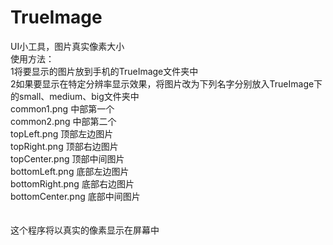 # TrueImage<BR>
UI小工具，图片真实像素大小<BR>
使用方法：<BR>
1将要显示的图片放到手机的TrueImage文件夹中<BR>
2如果要显示在特定分辨率显示效果，将图片改为下列名字分别放入TrueImage下的small、medium、big文件夹中<BR>
  common1.png 中部第一个<BR>
  common2.png 中部第二个<BR>
  topLeft.png 顶部左边图片<BR>
  topRight.png  顶部右边图片<BR>
  topCenter.png 顶部中间图片<BR>
  bottomLeft.png  底部左边图片<BR>
  bottomRight.png 底部右边图片<BR>
  bottomCenter.png  底部中间图片<BR>
  <BR><BR>
 这个程序将以真实的像素显示在屏幕中<BR>
